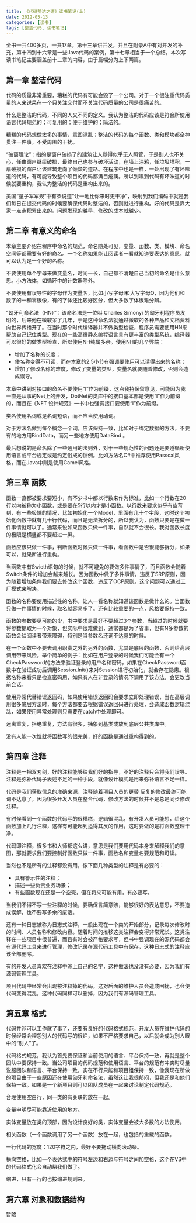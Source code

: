```yaml
---
title: 《代码整洁之道》读书笔记(上)
date: 2012-05-13
categories: [读书]
tags: [整洁代码, 读书笔记]
---
```


全书一共400多页，一共17章，第十三章讲并发，并且在附录A中有对并发的补充，第十四到十六章是一些Java代码的案例，第十七章相当于一个总结。本次写读书笔记主要涵盖前十二章的内容，由于篇幅分为上下两篇。

## 第一章 整洁代码

代码的质量非常重要，糟糕的代码有可能会毁了一个公司。对于一个很注重代码质量的人来说呆在一个只关注交付而不关注代码质量的公司是很痛苦的。

什么是整洁的代码，不同的人又不同的定义。我认为整洁的代码应该是符合所使用语言代码规范的；可复用的；便于维护的；简洁的。

糟糕的代码想做太多的事情，意图混乱；整洁的代码的每个函数、类和模块都全神贯注一件事，不受周围的干扰。

“破窗理论”：指的是窗户破损了的建筑让人觉得似乎无人照管，于是别人也不关心，任由窗户继续破损，最终自己也参与破坏活动，在墙上涂鸦，任垃圾堆积，一扇破损的窗户让该建筑走向了倾颓的道路。在程序中也是一样，一处出现了有坏味道的代码，有可能导致整个项目的代码都满目疮痍。所以到嗅到代码有坏味道的时候就要重构，我认为整洁的代码是重构出来的。

美国“童子军军规”中有条说道“让一地比你来时更干净”，映射到我们编码中就是我们每日在提交代码的时候要确保代码时整洁的，否则就进行重构。好的代码是靠大家一点点积累出来的。问题发现的越早，修改的成本就越少。

## 第二章 有意义的命名

本章主要介绍在程序中命名的规范，命名随处可见，变量、函数、类、模块、命名空间等都需要有好的命名。一个名称如果能让阅读者一看就知道要表达的意思，就可以认为是一个好的名称。

不要使用单个字母来做变量名，时间一长，自己都不清楚自己当初的命名是什么意思。小方法体，如循环中的计数器除外。

不要使用有误导性的字母作为变量名，比如小写字母l和大写字母O，因为他们和数字的一和零很像，有的字体还比较好区分，但大多数字体很难分辨。

“匈牙利命名法（HN）”：该命名法是一位叫 Charles Simonyi 的匈牙利程序员发明的，后来他在微软呆了几年，于是这种命名法就通过微软的各种产品和文档资料向世界传播开了。在当时那个时代编译器并不做类型检查，程序员需要使用HN来帮助自己记住类型。现在的一些高级静态编程语言具有更丰富的类型系统，编译器可以很好的做类型检查，所以使用NH纯属多余。使用NH的几个弊端：

* 增加了名称的长度；
* 使名称变得不可读，而在本章的2.5小节有强调要使用可以读得出来的名称；
* 增加了修改名称的难度，修改了变量的类型，变量名就要随着修改，否则会造成误导。

本章中讲到对接口的命名不要使用“I”作为前缀，这点我持保留意见，可能因为我一直是从事的Net上的开发，DotNet的类库中的接口基本都是使用“I”作为前缀的，而且在《NET 设计规范》一书中也强调接口要使用“I”作为前缀。

类名使用名词或是名词短语，而不应当使用动词。

对于方法名做到每个概念一个词，应该保持一致，比如对于绑定数据的方法，不要有的地方用BindData，而另一些地方使用DataBind 。

最后想说的是命名除了一些通用的法则外，对于一些规范性的问题还是要遵循所使用语言或平台规定或是约定俗成的惯例。比如方法名C#中推荐使用Passcal风格，而在Java中则是使用Camel风格。

## 第三章 函数

函数一直都被要求要短小，有不少书中都以行数来作为标准，比如一个行数在20行以内被称为小函数，或是要在5行以内才是小函数。以行数来要求似乎有些苛刻，有一些极端的情况，比如初始化一个Model，里面有几十个字段，这时这个初始化函数中就有几十行代码，而且是无法拆分的，所以我认为，函数只要是在做一件事情就可以了。通常来说如果函数只做一件事，自然就不会很长。我对函数长度的极限是横竖都不要超过一屏。

函数应该只做一件事，判断函数时候只做一件事，看函数中是否很能够拆分，如果可以，就果断进行重构。

当函数中有Swicth语句的时候，就不可避免的要做多件事情了，而且函数会随着Switch条件的增加会越来越长。因为函数中做了多件事情，违反了SRP原则，因为随着增加条件我们要去修改这个函数，违反了OCP原则。这个问题可以通过工厂模式来解决。

函数的名称要使用描述性的名称，让人一看名称就知道该函数是做什么的。当函数只做一件事情的时候，取名就容易多了。还有比较重要的一点，风格要保持一致。

函数的参数要尽可能的少，书中要求是最好不要超过3个参数，当超过的时候就要将参数提取为一个对象，但实际中很难做到，通常都是为了省事，但有N多参数的函数会给阅读者带来障碍，特别是当参数名还词不达意的时候。

在一个函数中不要去调用职责之外的另外的函数，尤其是底层的函数，否则给高层调用带来风险。举个简单的例子：比如在用户登录的时候我们可能会有一个CheckPassword的方法来验证登录的用户名和密码，如果在CheckPassword函数中在验证成功后调用Session.Init()来对Session进行初始化，就会存在隐患。根据名称来看只是检查密码用，如果有人在非登录的情况下调用了该方法，会更改当前会话。

使用异常代替错误返回码，如果使用错误返回码会要求立即处理错误，当在高层调用很多底层方法时，每个方法都要去根据错误返回码进行处理，会造成函数逻辑混乱，如果使用异常处理则只需要在catch中处理即可。

远离重复，拒绝重复，方法有很多，抽象到基类或放到底层公共类库中。

没有人能一次性就将函数写的很完美，好的函数是通过重构得到的。

## 第四章 注释

注释是一把双刃剑，好的注释能够给我们好的指导，不好的注释只会将我们误导。注释是弥补代码子表述不足的一种手段，就像设计模式是用来弥补语言不足一样。

代码是我们获取信息的准确来源，注释随着项目人员的更替 反复的修改最终可能词不达意了，因为很多开发人员在整合代码，修改方法的时候并不是总是同步修改注释。

有时候看到一个函数的代码写的很糟糕，逻辑很混乱，有开发人员可能想，给这个函数加上几行注释，这样有可能起到适得其反的作用，这时要做的是将函数整理干净。

代码即注释，很多书和大师都这么讲，意思是我们要用代码本身来解释我们的意图，那就要求我们要控制好函数只做一件事，函数名和变量名要规范和可读。

当然也不是所有的注释都没有用，像下面几种类型的注释是有必要的：

* 具有警示性的注释；
* 描述一些负责业务场景；
* 有些函数现在还是一个空壳，但在将来可能有用，有必要写。

当我们不得不写一些注释的时候，要确保言简意赅，能够很好的表达意思，不要造成误解，也不要写多余的废话。

还有一种日志被称为日志式注释，一般出现在一个类的开始部分，记录每次修改时的时间、人员名称和修改内容。随着时间的推移这类注释会变得非常冗长。这类注释在一些项目中很普遍，而且有时会被严格要求写，但书中强调现在的源代码都会有源代码工具来进行管理，修改记录在源代码工具中有保存，这种日志式的注释应该全部删除。

有的开发人员喜欢在注释中签上自己的名字，这种做法也没没有必要，因为我们有源码管理工具。

项目代码中经常会出现被注释掉的代码，这对后面的维护人员会造成困扰，也会使代码变得混乱，这种代码同样可以删掉，因为我们有源码管理工具。

## 第五章 格式

代码并非可以工作就了事了，还要有良好的代码格式规范，开发人员在维护代码的时候经常会埋怨别人的代码写的很烂，如果不严格要求自己，以后就会成为别人眼中的“别人”了。

代码格式规范，我认为首先要保证和当前使用的语言、平台保持一致，再就是整个团队中要保持一致。当公司项目的代码规范和使用语言、平台的规范有冲突时尽量说服团队和语言、平台保持一致，实在不行只能和项目组保持一致，像我现在所做的项目由于一些原因还在使用匈牙利命名法，虽然这让我很郁闷，但我还是和他们保持一致。如果是一个新项目则可以团队成员在一起来讨论制定代码规范。

合理使用空白行，同一类的有关联的放在一起。

变量申明尽可能靠近使用的地方。

实体变量放在类的顶部，因为设计良好的类，实体变量会被大多数的方法使用。

相关函数（一个函数调用了另一个函数）放在一起，也包括的重载的函数。

一行代码的宽度：120字符之内，最好不要拖动横向滚动条。

横向空格，比如一个表达式中的符号左边和右边与符号之间加空格，这个在VS中的代码格式化会自动帮我们做了。

缩进，只有一行的也按缩进规则来。

## 第六章 对象和数据结构

暂略

